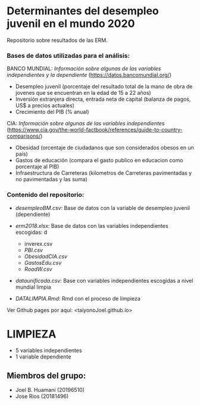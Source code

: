 # Determinantes del desempleo juvenil en el mundo 2020

Repositorio sobre resultados de las ERM. 

### Bases de datos utilizadas para el análisis:

BANCO MUNDIAL: *Información sobre algunas de las variables independientes y la dependiente* (<https://datos.bancomundial.org/>)

- Desempleo juvenil (porcentaje del resultado total de la mano de obra de jovenes que se encuentran en la edad de 15 a 22 años)
- Inversión extranjera directa, entrada neta de capital (balanza de pagos, US$ a precios actuales)
- Crecimiento del PIB (% anual)

CIA: *Información sobre algunas de las variables independientes* (<https://www.cia.gov/the-world-factbook/references/guide-to-country-comparisons/>)

- Obesidad (orcentaje de ciudadanos que son considerados obesos en un país)
- Gastos de educación (compara el gasto publico en educacion como porcentaje al PIB)
- Infraestructura de Carreteras (kilometros de Carreteras pavimentadas y no pavimentadas y las suma)

### Contenido del repositorio:

- *desempleoBM.csv*: Base de datos con la variable de desempleo juvenil (dependiente)
- *erm2018.xlsx*: Base de datos con las variables independientes escogidas: d
  - inverex.csv
  - *PBI.csv*
  - *ObesidadCIA.csv*
  - *GastosEdu.csv*
  - *RoadW.csv*

- *dataunificada.csv*: Base con variables independientes escogidas a nivel mundial limpia
- *DATALIMPIA.Rmd*: Rmd con el proceso de limpieza


Ver Github pages por aquí: <taiyonoJoel.github.io>

# LIMPIEZA
  - 5 variables independientes 
  - 1 variable dependiente

## Miembros del grupo:
 + Joel B. Huamani (20196510)
 + Jose Rios (20181496)
